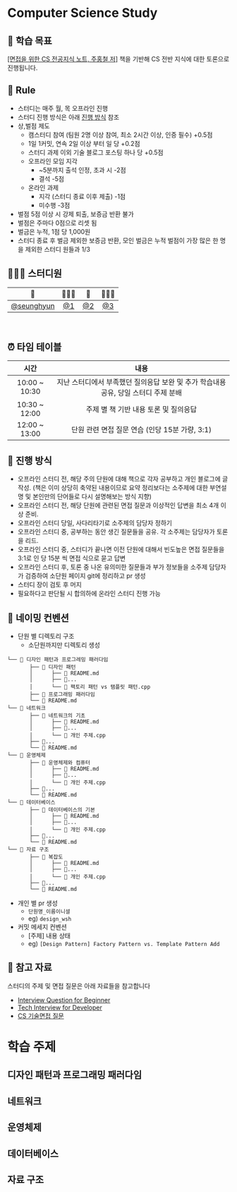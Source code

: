 # Computer Science Study



## 🎯 학습 목표
[[면접을 위한 CS 전공지식 노트, 주홍철 저]](http://www.yes24.com/Product/Goods/108887922) 책을 기반해 CS 전반 지식에 대한 토론으로 진행됩니다.



## 🌳 Rule
- 스터디는 매주 월, 목 오프라인 진행
- 스터디 진행 방식은 아래 [진행 방식](https://github.com/SeunghyunWoo99/cs-study/blob/main/README.md#-%EC%A7%84%ED%96%89-%EB%B0%A9%EC%8B%9D) 참조
- 상,벌점 제도
  - 캠스터디 참여 (팀원 2명 이상 참여, 최소 2시간 이상, 인증 필수) +0.5점
  - 1일 1커밋, 연속 2일 이상 부터 일 당 +0.2점
  - 스터디 과제 이외 기술 블로그 포스팅 하나 당 +0.5점
  - 오프라인 모임 지각
    - ~5분까지 출석 인정, 초과 시 -2점
    - 결석 -5점
  - 온라인 과제
    - 지각 (스터디 종료 이후 제출) -1점
    - 미수행 -3점
- 벌점 5점 이상 시 강제 퇴출, 보증금 반환 불가
- 벌점은 주마다 0점으로 리셋 됨
- 벌금은 누적, 1점 당 1,000원
- 스터디 종료 후 벌금 제외한 보증금 반환, 모인 벌금은 누적 벌점이 가장 많은 한 명을 제외한 스터디 원들과 1/3



## 👩🏻‍💻 스터디원

| 🫧 | 👩🏻‍💻 | 🐰 | 🧑🏻‍💻 |
| :--------------------------------------------------------------------------: | :--------------------------------------------------------------------------: | :--------------------------------------------------------------------------: | :--------------------------------------------------------------------------: |
|                   [@seunghyun](https://github.com/seunghyunwoo99)                   |                [@1](https://github.com/1)                |                   [@2](https://github.com/2)                   |                   [@3](https://github.com/3)                   |

</br>



## ⏰ 타임 테이블

|     시간      |             내용              |
| :-----------: | :---------------------------: |
| 10:00 ~ 10:30 | 지난 스터디에서 부족했던 질의응답 보완 및 추가 학습내용 공유, 당일 스터디 주제 분배 |
| 10:30 ~ 12:00 |           주제 별 책 기반 내용 토론 및 질의응답           |
| 12:00 ~ 13:00 |       단원 관련 면접 질문 연습 (인당 15분 가량, 3:1)        |



## 📓 진행 방식

- 오프라인 스터디 전, 해당 주의 단원에 대해 책으로 각자 공부하고 개인 블로그에 글 작성. (책은 이미 상당히 축약된 내용이므로 요약 정리보다는 소주제에 대한 부연설명 및 본인만의 단어들로 다시 설명해보는 방식 지향)
- 오프라인 스터디 전, 해당 단원에 관련된 면접 질문과 이상적인 답변을 최소 4개 이상 준비.
- 오프라인 스터디 당일, 사다리타기로 소주제의 담당자 정하기
- 오프라인 스터디 중, 공부하는 동안 생긴 질문들을 공유. 각 소주제는 담당자가 토론을 리드.
- 오프라인 스터디 중, 스터디가 끝나면 이전 단원에 대해서 빈도높은 면접 질문들을 3:1로 인 당 15분 씩 면접 식으로 묻고 답변
- 오프라인 스터디 후, 토론 중 나온 유의미한 질문들과 부가 정보들을 소주제 담당자가 검증하여 소단원 페이지 git에 정리하고 pr 생성
- 스터디 장이 검토 후 머지
- 필요하다고 판단될 시 합의하에 온라인 스터디 진행 가능



## 🌱 네이밍 컨벤션
- 단원 별 디렉토리 구조
  - 소단원까지만 디렉토리 생성
```
└── 📂 디자인 패턴과 프로그레밍 패러다임
       ├── 📂 디자인 패턴
       │      ├── 💾 README.md
       │      ├── 💾...
       │      └── 💾 팩토리 패턴 vs 탬플릿 패턴.cpp
       ├── 📂 프로그래밍 패러다임
       └── 💾 README.md
└── 📂 네트워크
       ├── 📂 네트워크의 기초
       │      ├── 💾 README.md
       │      ├── 💾...
       │      └── 💾 개인 주제.cpp
       ├── 📂...
       └── 💾 README.md
└── 📂 운영체제
       ├── 📂 운영체제와 컴퓨터
       │      ├── 💾 README.md
       │      ├── 💾...
       │      └── 💾 개인 주제.cpp
       ├── 📂...
       └── 💾 README.md
└── 📂 데이터베이스
       ├── 📂 데이터베이스의 기본
       │      ├── 💾 README.md
       │      ├── 💾...
       │      └── 💾 개인 주제.cpp
       ├── 📂...
       └── 💾 README.md
└── 📂 자료 구조
       ├── 📂 복잡도
       │      ├── 💾 README.md
       │      ├── 💾...
       │      └── 💾 개인 주제.cpp
       ├── 📂...
       └── 💾 README.md
```
- 개인 별 pr 생성
  - `단원명_이름이니셜`
  - eg) `design_wsh`
- 커밋 메세지 컨벤션
  - [주제] 내용 상태
  - eg) `[Design Pattern] Factory Pattern vs. Template Pattern Add` 




## 🔗 참고 자료
스터디의 주제 및 면접 질문은 아래 자료들을 참고합니다
- [Interview Question for Beginner](https://github.com/JaeYeopHan/Interview_Question_for_Beginner)
- [Tech Interview for Developer](https://github.com/gyoogle/tech-interview-for-developer)
- [CS 기술면접 질문](https://mangkyu.tistory.com/88)






# 학습 주제


## 디자인 패턴과 프로그래밍 패러다임




## 네트워크


  

## 운영체제




## 데이터베이스




##  자료 구조




